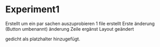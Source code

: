 # Experiment1
Erstellt um ein par sachen auszuprobieren
1 file erstellt
Erste änderung (Button umbenannt)
änderung Zeile ergänst
Layout geändert

gedicht als platzhalter hinzugefügt.